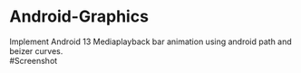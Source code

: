 # Android-Graphics
Implement Android 13 Mediaplayback bar animation using android path and beizer curves.  
#Screenshot
